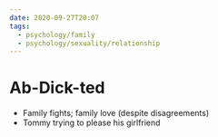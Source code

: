 ```yaml
---
date: 2020-09-27T20:07
tags:
  - psychology/family
  - psychology/sexuality/relationship
---
```


# Ab-Dick-ted

- Family fights; family love (despite disagreements)
- Tommy trying to please his girlfriend
